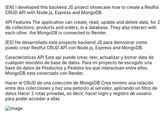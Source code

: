 [EN]
I developed this backend JS project showcase how to create a Restful CRUD API with Node.js, Express and MongoDB.

API Features
The application can create, read, update and delete data, for 2 db collections: products and orders, in a database. They also interact with each other. the MongoDB is connected to Render.

[ES]
He desarrollado este proyecto backend JS para demostrar como puedo crear Restful CRUD API con Node.js, Express and MongoDB.

Caracteristicas API
Esta api puede crear, leer, actualizar y borrar data de cualquier mocdelo de base de datos. Para mi proyecto he escogido una base de datos de Productos y Pedidos los que interactuan entre ellos. MongoDB esta conectado con Render.

Hacer el CRUD de una colección de MongoDB
Crea mínimo una relación entre dos colecciones y haz una petición al servidor, aplicando un filtro de
datos
Hacer 2 rutas privadas, es decir, hacer login y registro de usuario para poder acceder a ellas

![image](https://github.com/ba23-python/API_NodeJS_Project_Bilyana/assets/153090623/227f9ebc-9d2d-4932-b743-5c9674994542)

